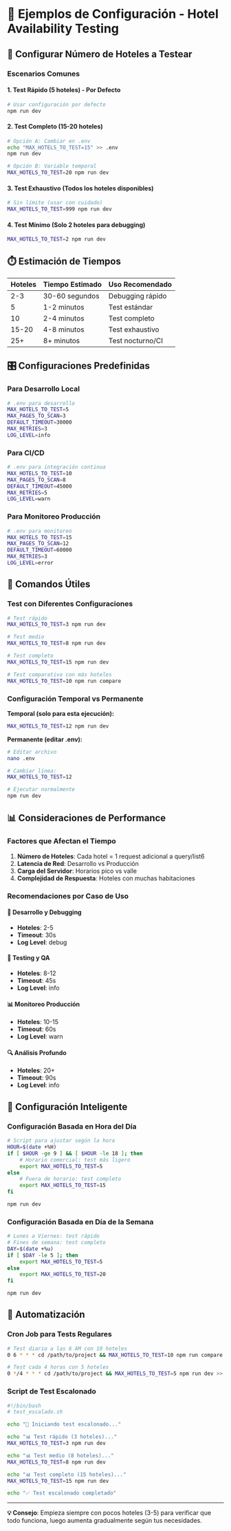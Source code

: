 # 🔧 Ejemplos de Configuración - Hotel Availability Testing

## 🎯 Configurar Número de Hoteles a Testear

### Escenarios Comunes

#### 1. Test Rápido (5 hoteles) - Por Defecto
```bash
# Usar configuración por defecto
npm run dev
```

#### 2. Test Completo (15-20 hoteles)
```bash
# Opción A: Cambiar en .env
echo "MAX_HOTELS_TO_TEST=15" >> .env
npm run dev

# Opción B: Variable temporal
MAX_HOTELS_TO_TEST=20 npm run dev
```

#### 3. Test Exhaustivo (Todos los hoteles disponibles)
```bash
# Sin límite (usar con cuidado)
MAX_HOTELS_TO_TEST=999 npm run dev
```

#### 4. Test Mínimo (Solo 2 hoteles para debugging)
```bash
MAX_HOTELS_TO_TEST=2 npm run dev
```

## ⏱️ Estimación de Tiempos

| Hoteles | Tiempo Estimado | Uso Recomendado |
|---------|-----------------|-----------------|
| 2-3     | 30-60 segundos  | Debugging rápido |
| 5       | 1-2 minutos     | Test estándar |
| 10      | 2-4 minutos     | Test completo |
| 15-20   | 4-8 minutos     | Test exhaustivo |
| 25+     | 8+ minutos      | Test nocturno/CI |

## 🎛️ Configuraciones Predefinidas

### Para Desarrollo Local
```bash
# .env para desarrollo
MAX_HOTELS_TO_TEST=5
MAX_PAGES_TO_SCAN=3
DEFAULT_TIMEOUT=30000
MAX_RETRIES=3
LOG_LEVEL=info
```

### Para CI/CD
```bash
# .env para integración continua
MAX_HOTELS_TO_TEST=10
MAX_PAGES_TO_SCAN=8
DEFAULT_TIMEOUT=45000
MAX_RETRIES=5
LOG_LEVEL=warn
```

### Para Monitoreo Producción
```bash
# .env para monitoreo
MAX_HOTELS_TO_TEST=15
MAX_PAGES_TO_SCAN=12
DEFAULT_TIMEOUT=60000
MAX_RETRIES=3
LOG_LEVEL=error
```

## 🚀 Comandos Útiles

### Test con Diferentes Configuraciones
```bash
# Test rápido
MAX_HOTELS_TO_TEST=3 npm run dev

# Test medio
MAX_HOTELS_TO_TEST=8 npm run dev  

# Test completo
MAX_HOTELS_TO_TEST=15 npm run dev

# Test comparativo con más hoteles
MAX_HOTELS_TO_TEST=10 npm run compare
```

### Configuración Temporal vs Permanente

**Temporal (solo para esta ejecución):**
```bash
MAX_HOTELS_TO_TEST=12 npm run dev
```

**Permanente (editar .env):**
```bash
# Editar archivo
nano .env

# Cambiar línea:
MAX_HOTELS_TO_TEST=12

# Ejecutar normalmente
npm run dev
```

## 📊 Consideraciones de Performance

### Factores que Afectan el Tiempo

1. **Número de Hoteles**: Cada hotel = 1 request adicional a query/list6
2. **Latencia de Red**: Desarrollo vs Producción
3. **Carga del Servidor**: Horarios pico vs valle
4. **Complejidad de Respuesta**: Hoteles con muchas habitaciones

### Recomendaciones por Caso de Uso

#### 🔧 Desarrollo y Debugging
- **Hoteles**: 2-5
- **Timeout**: 30s
- **Log Level**: debug

#### 🧪 Testing y QA  
- **Hoteles**: 8-12
- **Timeout**: 45s
- **Log Level**: info

#### 📊 Monitoreo Producción
- **Hoteles**: 10-15
- **Timeout**: 60s
- **Log Level**: warn

#### 🔍 Análisis Profundo
- **Hoteles**: 20+
- **Timeout**: 90s
- **Log Level**: info

## 🎯 Configuración Inteligente

### Configuración Basada en Hora del Día
```bash
# Script para ajustar según la hora
HOUR=$(date +%H)
if [ $HOUR -ge 9 ] && [ $HOUR -le 18 ]; then
    # Horario comercial: test más ligero
    export MAX_HOTELS_TO_TEST=5
else
    # Fuera de horario: test completo
    export MAX_HOTELS_TO_TEST=15
fi

npm run dev
```

### Configuración Basada en Día de la Semana
```bash
# Lunes a Viernes: test rápido
# Fines de semana: test completo
DAY=$(date +%u)
if [ $DAY -le 5 ]; then
    export MAX_HOTELS_TO_TEST=5
else
    export MAX_HOTELS_TO_TEST=20
fi

npm run dev
```

## 🔄 Automatización

### Cron Job para Tests Regulares
```bash
# Test diario a las 6 AM con 10 hoteles
0 6 * * * cd /path/to/project && MAX_HOTELS_TO_TEST=10 npm run compare >> logs/daily.log 2>&1

# Test cada 4 horas con 5 hoteles
0 */4 * * * cd /path/to/project && MAX_HOTELS_TO_TEST=5 npm run dev >> logs/hourly.log 2>&1
```

### Script de Test Escalonado
```bash
#!/bin/bash
# test_escalado.sh

echo "🚀 Iniciando test escalonado..."

echo "📊 Test rápido (3 hoteles)..."
MAX_HOTELS_TO_TEST=3 npm run dev

echo "📊 Test medio (8 hoteles)..."
MAX_HOTELS_TO_TEST=8 npm run dev

echo "📊 Test completo (15 hoteles)..."
MAX_HOTELS_TO_TEST=15 npm run dev

echo "✅ Test escalonado completado"
```

---

**💡 Consejo**: Empieza siempre con pocos hoteles (3-5) para verificar que todo funciona, luego aumenta gradualmente según tus necesidades.